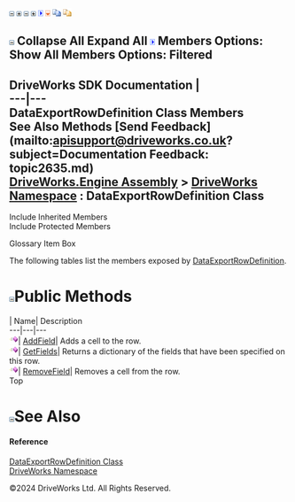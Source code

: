 ![](dotnetimages/collapse.gif) ![](dotnetimages/expand.gif) ![](dotnetimages/collapse.gif) ![](dotnetimages/expand.gif) ![](dotnetimages/drpdown.gif) ![](dotnetimages/drpdown_orange.gif) ![](dotnetimages/copycode.gif) ![](dotnetimages/copycodeHighlight.gif)

![](dotnetimages/collapse.gif) Collapse All Expand All ![](dotnetimages/drpdown.gif) Members Options: Show All  Members Options: Filtered   
---  
DriveWorks SDK Documentation  |   
---|---  
DataExportRowDefinition Class Members   
See Also Methods [Send Feedback](mailto:apisupport@driveworks.co.uk?subject=Documentation Feedback: topic2635.md)  
[DriveWorks.Engine Assembly](topic2156.md) > [DriveWorks Namespace](topic2159.md) : DataExportRowDefinition Class  
---  
  
Include Inherited Members    
Include Protected Members  


Glossary Item Box

The following tables list the members exposed by [DataExportRowDefinition](topic2635.md).

# ![](dotnetimages/collapse.gif)Public Methods

| Name| Description  
---|---|---  
![Public Method](dotnetimages/publicMethod.gif)| [AddField](topic2641.md)| Adds a cell to the row.   
![Public Method](dotnetimages/publicMethod.gif)| [GetFields](topic2642.md)| Returns a dictionary of the fields that have been specified on this row.   
![Public Method](dotnetimages/publicMethod.gif)| [RemoveField](topic2643.md)| Removes a cell from the row.   
Top

# ![](dotnetimages/collapse.gif)See Also

#### Reference

[DataExportRowDefinition Class](topic2635.md)   
[DriveWorks Namespace](topic2159.md)

©2024 DriveWorks Ltd. All Rights Reserved.
